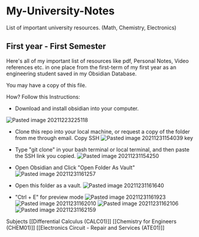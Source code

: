 # My-University-Notes
List of important university resources. (Math, Chemistry, Electronics) 


## First year - First Semester
Here's all of my important list of resources like pdf, Personal Notes, Video references etc. in one place from the first-term of my first year as an engineering student saved in my Obsidian Database.

You may have a copy of this file.

How? Follow this Instructions:

- Download and install obsidian into your computer. 

![Pasted image 20211223225118](https://user-images.githubusercontent.com/81293539/147811245-eee01718-213e-4bce-88d5-821aa413140b.png)

- Clone this repo into your local machine, or request a copy of the folder from me through email. 
Copy SSH 
![Pasted image 20211231154039](https://user-images.githubusercontent.com/81293539/147811469-a76bbf92-e31a-427f-9473-185fc81cbbdd.png)
key  

- Type "git clone" in your bash terminal or local terminal, and then paste the SSH link you copied. 
![Pasted image 20211231154250](https://user-images.githubusercontent.com/81293539/147811512-79145fa9-cb92-4b0b-8640-8086ef5a4c09.png)


- Open Obsidian and Click "Open Folder As Vault"
![Pasted image 20211231161257](https://user-images.githubusercontent.com/81293539/147811671-1ab74b60-218b-4ce4-a2b2-70e17a4d02e6.png)


- Open this folder as a vault.
![Pasted image 20211231161640](https://user-images.githubusercontent.com/81293539/147811803-d7d8ff00-ad6a-44e2-85d1-310be6ffc96b.png)

- "Ctrl + E" for preview mode
![Pasted image 20211231161923](https://user-images.githubusercontent.com/81293539/147811923-75494960-7f84-42cd-8f63-d95648fe31d3.png)
![Pasted image 20211231162010](https://user-images.githubusercontent.com/81293539/147811966-b051381a-da00-4c01-980d-9db0ee613780.png)
![Pasted image 20211231162106](https://user-images.githubusercontent.com/81293539/147811998-7a4834fb-a380-46fd-b633-c7c68de266e4.png)
![Pasted image 20211231162159](https://user-images.githubusercontent.com/81293539/147812032-352739d4-a152-4c25-a172-bbeae9302973.png)



Subjects
[[Differential Calculus (CALC01)]]
[[Chemistry for Engineers (CHEM01)]]
[[Electronics Circuit - Repair and Services (ATE01)]]
